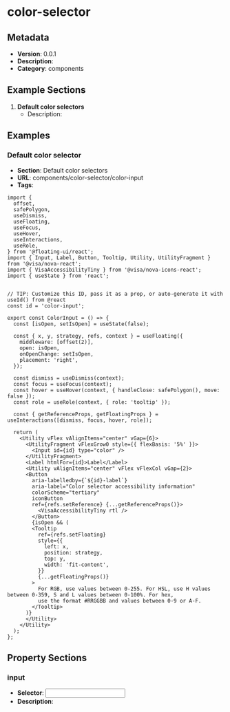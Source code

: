 # color-selector

## Metadata
- **Version**: 0.0.1
- **Description**: 
- **Category**: components

## Example Sections
1. **Default color selectors**
   - Description: 

## Examples
### Default color selector
- **Section**: Default color selectors
- **URL**: components/color-selector/color-input
- **Tags**: 
```tsx
import {
  offset,
  safePolygon,
  useDismiss,
  useFloating,
  useFocus,
  useHover,
  useInteractions,
  useRole,
} from '@floating-ui/react';
import { Input, Label, Button, Tooltip, Utility, UtilityFragment } from '@visa/nova-react';
import { VisaAccessibilityTiny } from '@visa/nova-icons-react';
import { useState } from 'react';


// TIP: Customize this ID, pass it as a prop, or auto-generate it with useId() from @react
const id = 'color-input';

export const ColorInput = () => {
  const [isOpen, setIsOpen] = useState(false);

  const { x, y, strategy, refs, context } = useFloating({
    middleware: [offset(2)],
    open: isOpen,
    onOpenChange: setIsOpen,
    placement: 'right',
  });

  const dismiss = useDismiss(context);
  const focus = useFocus(context);
  const hover = useHover(context, { handleClose: safePolygon(), move: false });
  const role = useRole(context, { role: 'tooltip' });

  const { getReferenceProps, getFloatingProps } = useInteractions([dismiss, focus, hover, role]);

  return (
    <Utility vFlex vAlignItems="center" vGap={6}>
      <UtilityFragment vFlexGrow0 style={{ flexBasis: '5%' }}>
        <Input id={id} type="color" />
      </UtilityFragment>
      <Label htmlFor={id}>Label</Label>
      <Utility vAlignItems="center" vFlex vFlexCol vGap={2}>
      <Button 
        aria-labelledby={`${id}-label`}
        aria-label="Color selector accessibility information"
        colorScheme="tertiary"
        iconButton
        ref={refs.setReference} {...getReferenceProps()}>
          <VisaAccessibilityTiny rtl />
        </Button>
        {isOpen && (
        <Tooltip
          ref={refs.setFloating}
          style={{
            left: x,
            position: strategy,
            top: y,
            width: 'fit-content',
          }}
          {...getFloatingProps()}
        >
          For RGB, use values between 0-255. For HSL, use H values between 0-359, S and L values between 0-100%. For hex,
          use the format #RRGGBB and values between 0-9 or A-F.
        </Tooltip>
      )}
      </Utility>
    </Utility>
  );
};

```

## Property Sections
### input
- **Selector**: <Input />
- **Description**: 

